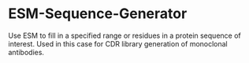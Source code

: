 # ESM-Sequence-Generator
Use ESM to fill in a specified range or residues in a protein sequence of interest. Used in this case for CDR library generation of monoclonal antibodies.
